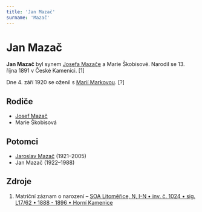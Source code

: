 ```yaml
---
title: 'Jan Mazač'
surname: 'Mazač'
---
```


# Jan Mazač

**Jan Mazač** byl synem [Josefa Mazače](mazac-josef-1858.md) a Marie Škobisové. Narodil se 13. října 1891 v České Kamenici. \[1\]

Dne 4. září 1920 se oženil s [Marií Markovou](markova-marie-1887.md). \[?\]


## Rodiče

- [Josef Mazač](mazac-josef-1858.md)
- Marie Škobisová


## Potomci

- [Jaroslav Mazač](mazac-jaroslav-1921.md) (1921–2005)
- Jan Mazač (1922–1988)


## Zdroje

1. Matriční záznam o narození – [SOA Litoměřice, N, I-N • inv. č. 1024 • sig. L17/62 • 1888 - 1896 • Horní Kamenice](http://vademecum.soalitomerice.cz/vademecum/permalink?xid=09ddd7cea03b9b8d:4e496e4e:12216bae987:-79a3&scan=58#scan58)
